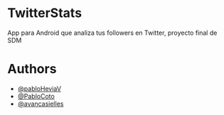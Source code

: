 # TwitterStats
App para Android que analiza tus followers en Twitter, proyecto final de SDM

# Authors
- [@pabloHeviaV](https://github.com/pabloHeviaV)
- [@PabloCoto](https://github.com/pabloCoto)
- [@avancasielles](https://github.com/avancasielles)
